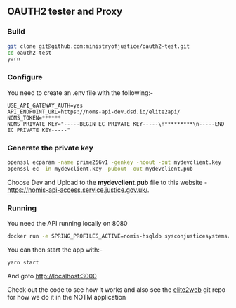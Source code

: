 ## OAUTH2 tester and Proxy

### Build
```bash
git clone git@github.com:ministryofjustice/oauth2-test.git
cd oauth2-test
yarn
```

### Configure
You need to create an .env file with the following:-
```properties
USE_API_GATEWAY_AUTH=yes
API_ENDPOINT_URL=https://noms-api-dev.dsd.io/elite2api/
NOMS_TOKEN=******
NOMS_PRIVATE_KEY="-----BEGIN EC PRIVATE KEY-----\n*********\n-----END EC PRIVATE KEY-----"
```    

### Generate the private key

```bash
openssl ecparam -name prime256v1 -genkey -noout -out mydevclient.key 
openssl ec -in mydevclient.key -pubout -out mydevclient.pub
```

Choose Dev and Upload to the **mydevclient.pub** file to this website - https://nomis-api-access.service.justice.gov.uk/.

### Running

You need the API running locally on 8080

```bash
docker run -e SPRING_PROFILES_ACTIVE=nomis-hsqldb sysconjusticesystems/elite2-api:latest
```

You can then start the app with:-

```bash
yarn start
```

And goto [http://localhost:3000](http://localhost:3000)


Check out the code to see how it works and also see the [elite2web](https://bitbucket.org/cool_syscon_team/elite2-web) git repo for how we do it in the NOTM application
